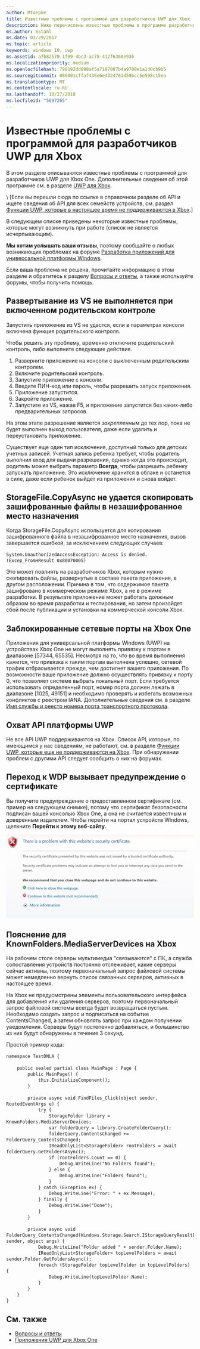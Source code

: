 ```yaml
---
author: Mtoepke
title: Известные проблемы с программой для разработчиков UWP для Xbox
description: Ниже перечислены известные проблемы в программе разработчиков UWP для Xbox.
ms.author: mstahl
ms.date: 03/29/2017
ms.topic: article
keywords: windows 10, uwp
ms.assetid: a7b82570-1f99-4bc3-ac78-412f6360e936
ms.localizationpriority: medium
ms.openlocfilehash: 798192dd898af5a7107087b4a9708e1a1d0cb9b5
ms.sourcegitcommit: 086001cffaf436e6e4324761d59bcc5e598c15ea
ms.translationtype: MT
ms.contentlocale: ru-RU
ms.lasthandoff: 10/27/2018
ms.locfileid: "5697265"
---
```

# <a name="known-issues-with-uwp-on-xbox-developer-program"></a>Известные проблемы с программой для разработчиков UWP для Xbox

В этом разделе описываются известные проблемы с программой для разработчиков UWP для Xbox One. Дополнительные сведения об этой программе см. в разделе [UWP для Xbox](index.md). 

\ [Если вы перешли сюда по ссылке в справочном разделе об API и ищете сведения об API для всех семейств устройств, см. раздел [Функции UWP, которые в настоящее время не поддерживаются в Xbox](http://go.microsoft.com/fwlink/?LinkID=760755).\]

В следующем списке приведены некоторые известные проблемы, которые могут возникнуть при работе (список не является исчерпывающим). 

**Мы хотим услышать ваши отзывы**, поэтому сообщайте о любых возникающих проблемах на форуме [Разработка приложений для универсальной платформы Windows](https://social.msdn.microsoft.com/forums/windowsapps/home?forum=wpdevelop). 

Если ваша проблема не решена, прочитайте информацию в этом разделе и обратитесь к разделу [Вопросы и ответы](frequently-asked-questions.md), а также используйте форумы, чтобы получить помощь.

 
## <a name="deploying-from-vs-fails-with-parental-controls-turned-on"></a>Развертывание из VS не выполняется при включенном родительском контроле

Запустить приложение из VS не удастся, если в параметрах консоли включена функция родительского контроля.

Чтобы решить эту проблему, временно отключите родительский контроль, либо выполните следующие действия.
1. Разверните приложение на консоли с выключенным родительским контролем.
2. Включите родительский контроль.
3. Запустите приложение с консоли.
4. Введите ПИН-код или пароль, чтобы разрешить запуск приложения.
5. Приложение запустится.
6. Закройте приложение.
7. Запустите из VS, нажав F5, и приложение запустится без каких-либо предварительных запросов.

На этом этапе разрешение является _закрепленным_ до тех пор, пока не будет выполнен выход пользователя, даже если удалить и переустановить приложение.
 
Существует еще один тип исключения, доступный только для детских учетных записей. Учетная запись ребенка требует, чтобы родитель выполнил вход для выдачи разрешения, однако когда это происходит, родитель может выбрать параметр **Всегда**, чтобы разрешить ребенку запускать приложение. Это исключение хранится в облаке и останется в силе, даже если ребенок выйдет из приложения и снова войдет.

## <a name="storagefilecopyasync-fails-to-copy-encrypted-files-to-unencrypted-destination"></a>StorageFile.CopyAsync не удается скопировать зашифрованные файлы в незашифрованное место назначения 

Когда StorageFile.CopyAsync используется для копирования зашифрованного файла в незашифрованное место назначения, вызов завершается ошибкой, за исключением следующих случаев:

```
System.UnauthorizedAccessException: Access is denied. (Excep_FromHResult 0x80070005)
```

Это может повлиять на разработчиков Xbox, которым нужно скопировать файлы, развернутые в составе пакета приложения, в другом расположении. Причина в том, что содержимое пакета зашифровано в коммерческом режиме Xbox, а не в режиме разработки. В результате приложение может работать должным образом во время разработки и тестирования, но затем произойдет сбой после публикации и установки на коммерческой консоли Xbox.
 

## <a name="blocked-networking-ports-on-xbox-one"></a>Заблокированные сетевые порты на Xbox One

Приложения для универсальной платформы Windows (UWP) на устройствах Xbox One не могут выполнять привязку к портам в диапазоне [57344, 65535]. Несмотря на то, что во время выполнения кажется, что привязка к таким портам выполнена успешно, сетевой трафик отбрасывается прежде, чем достигнет вашего приложения. По возможности ваше приложение должно осуществлять привязку к порту 0, что позволяет системе выбрать локальный порт. Если требуется использовать определенный порт, номер порта должен лежать в диапазоне [1025, 49151] и необходимо проверять и избегать возможных конфликтов с реестром IANA. Дополнительные сведения см. в разделе [Имя службы и реестр номера порта транспортного протокола](http://www.iana.org/assignments/service-names-port-numbers/service-names-port-numbers.xhtml).

## <a name="uwp-api-coverage"></a>Охват API платформы UWP

Не все API UWP поддерживаются на Xbox. Список API, которые, по имеющимся у нас сведениям, не работают, см. в разделе [Функции UWP, которые еще не поддерживаются на Xbox](http://go.microsoft.com/fwlink/p/?LinkId=760755). При обнаружении проблем с другими API следует сообщить о них на форумах. 


## <a name="navigating-to-wdp-causes-a-certificate-warning"></a>Переход к WDP вызывает предупреждение о сертификате

Вы получите предупреждение о предоставленном сертификате (см. пример на следующем снимке), потому что сертификат безопасности подписан вашей консолью Xbox One, а она не считается известным и доверенным издателем. Чтобы перейти на портал устройств Windows, щелкните **Перейти к этому веб-сайту**.

![Предупреждение о сертификате безопасности веб-сайта](images/security_cert_warning.jpg)


## <a name="knownfoldersmediaserverdevices-caveat-on-xbox"></a>Пояснение для KnownFolders.MediaServerDevices на Xbox

На рабочем столе серверы мультимедиа "связываются" с ПК, а служба сопоставления устройств постоянно отслеживает, какие серверы сейчас активны, поэтому первоначальный запрос файловой системы может немедленно вернуть список связанных серверов, активных в настоящее время.

На Xbox не предусмотрены элементы пользовательского интерфейса для добавления или удаления серверов, поэтому первоначальный запрос файловой системы всегда будет возвращаться пустым. Необходимо создать запрос и подписаться на событие ContentsChanged, а затем обновлять запрос при каждом получении уведомления. Серверы будут постепенно добавляться, и большинство из них будут обнаружены в течение 3 секунд.

Простой пример кода:

```
namespace TestDNLA {

    public sealed partial class MainPage : Page {
        public MainPage() {
            this.InitializeComponent();
        }

        private async void FindFiles_Click(object sender, RoutedEventArgs e) {
            try {
                StorageFolder library = KnownFolders.MediaServerDevices;
                var folderQuery = library.CreateFolderQuery();
                folderQuery.ContentsChanged += FolderQuery_ContentsChanged;
                IReadOnlyList<StorageFolder> rootFolders = await folderQuery.GetFoldersAsync();
                if (rootFolders.Count == 0) {
                    Debug.WriteLine("No Folders found");
                } else {
                    Debug.WriteLine("Folders found");
                }
            } catch (Exception ex) {
                Debug.WriteLine("Error: " + ex.Message);
            } finally {
                Debug.WriteLine("Done");
            }
        }

        private async void FolderQuery_ContentsChanged(Windows.Storage.Search.IStorageQueryResultBase sender, object args) {
            Debug.WriteLine("Folder added " + sender.Folder.Name);
            IReadOnlyList<StorageFolder> topLevelFolders = await sender.Folder.GetFoldersAsync();
            foreach (StorageFolder topLevelFolder in topLevelFolders) {
                Debug.WriteLine(topLevelFolder.Name);
            }
        }
    }
}
```

## <a name="see-also"></a>См. также
- [Вопросы и ответы](frequently-asked-questions.md)
- [Приложения UWP для Xbox One](index.md)
